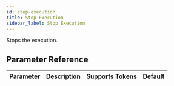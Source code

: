 ```yaml
---
id: stop-execution
title: Stop Execution
sidebar_label: Stop Execution
---
```



Stops the execution.

## Parameter Reference
| Parameter | Description | Supports Tokens | Default |
| -- | -- | -- | -- |
